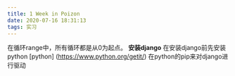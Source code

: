 ```yaml
---
title: 1 Week in Poizon
date: 2020-07-16 18:31:13
tags: 实习
---
```

在循环range中，所有循环都是从0为起点。
**安装django**
在安装django前先安装python
[python] (https://www.python.org/getit/)
在python的pip来对django进行驱动